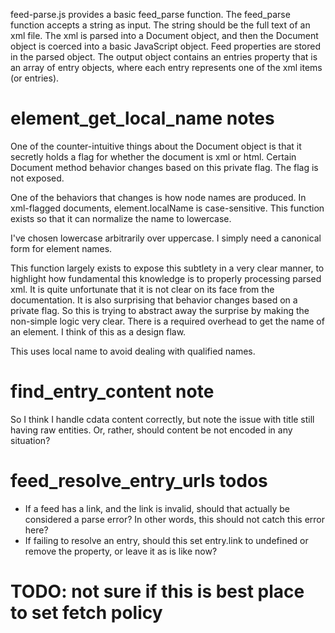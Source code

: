 
feed-parse.js provides a basic feed_parse function. The feed_parse function accepts a string as input. The string should be the full text of an xml file. The xml is parsed into a Document object, and then the Document object is coerced into a basic JavaScript object. Feed properties are stored in the parsed object. The output object contains an entries property that is an array of entry objects, where each entry represents one of the xml items (or entries).

# element_get_local_name notes

One of the counter-intuitive things about the Document object is that it secretly holds a flag for whether the document is xml or html. Certain Document method behavior changes based on this private flag. The flag is not exposed.

One of the behaviors that changes is how node names are produced. In xml-flagged documents, element.localName is case-sensitive. This function exists so that it can normalize the name to lowercase.

I've chosen lowercase arbitrarily over uppercase. I simply need a canonical form for element names.

This function largely exists to expose this subtlety in a very clear manner, to highlight how fundamental this knowledge is to properly processing parsed xml. It is quite unfortunate that it is not clear on its face from the documentation. It is also surprising that behavior changes based on a private flag. So this is trying to abstract away the surprise by making the non-simple logic very clear. There is a required overhead to get the name of an element. I think of this as a design flaw.

This uses local name to avoid dealing with qualified names.

# find_entry_content note

So I think I handle cdata content correctly, but note the issue with title still having raw entities. Or, rather, should content be not encoded in any situation?

# feed_resolve_entry_urls todos

* If a feed has a link, and the link is invalid, should that actually be considered a parse error? In other words, this should not catch this error here?
* If failing to resolve an entry, should this set entry.link to undefined or remove the property, or leave it as is like now?

# TODO: not sure if this is best place to set fetch policy

